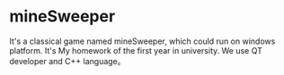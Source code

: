 # mineSweeper
It's a classical game named mineSweeper, which could run on windows platform. It's My homework of the first year in university.
We use QT developer and C++ language。
